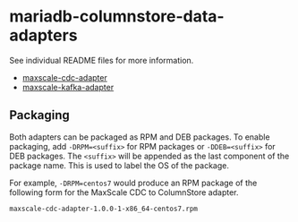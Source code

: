 # mariadb-columnstore-data-adapters

See individual README files for more information.

* [maxscale-cdc-adapter](maxscale-cdc-adapter/README.md)
* [maxscale-kafka-adapter](maxscale-kafka-adapter/README.md)

## Packaging

Both adapters can be packaged as RPM and DEB packages. To enable packaging, add
`-DRPM=<suffix>` for RPM packages or `-DDEB=<suffix>` for DEB packages. The
`<suffix>` will be appended as the last component of the package name. This is
used to label the OS of the package.

For example, `-DRPM=centos7` would produce an RPM package of the following form
for the MaxScale CDC to ColumnStore adapter.

```
maxscale-cdc-adapter-1.0.0-1-x86_64-centos7.rpm
```
